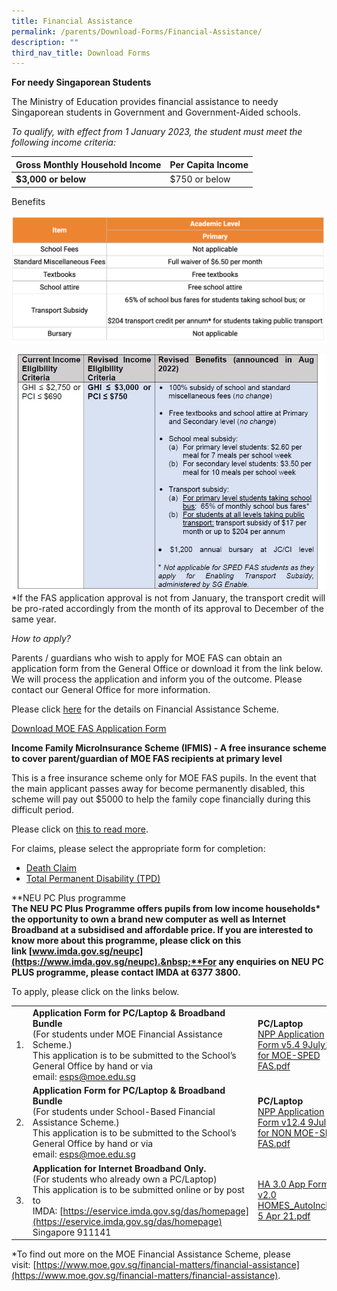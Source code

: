 ```yaml
---
title: Financial Assistance
permalink: /parents/Download-Forms/Financial-Assistance/
description: ""
third_nav_title: Download Forms
---
```

**For needy Singaporean Students**

The Ministry of Education provides financial assistance to needy Singaporean students in Government and Government-Aided schools.

_To qualify, with effect from 1 January 2023, the student must meet the following income criteria:_


| Gross Monthly Household Income | Per Capita Income |
| -------- | -------- |
| **$3,000 or below**    | $750 or below     |



Benefits

![](/images/benefits.png)

![](/images/FAS.jpeg)
\*If the FAS application approval is not from January, the transport credit will be pro-rated accordingly from the month of its approval to December of the same year.

  

_How to apply?_

Parents / guardians who wish to apply for MOE FAS can obtain an application form from the General Office or download it from the link below. We will process the application and inform you of the outcome. Please contact our General Office for more information.

Please click&nbsp;[here](https://www.moe.gov.sg/financial-matters/financial-assistance)&nbsp;for the details on Financial Assistance Scheme.

[Download MOE FAS Application Form](/files/ggas_fas%20application%20form%20(oct%202022).pdf)

**Income Family MicroInsurance Scheme (IFMIS) - A free insurance scheme to cover parent/guardian of MOE FAS recipients at primary level**

This is a free insurance scheme only for MOE FAS pupils. In the event that the main applicant passes away for become permanently disabled, this scheme will pay out $5000 to help the family cope financially during this difficult period.

Please click on&nbsp;[this to read more](/files/Income%20Family%20MicroInsurance%20Scheme.pdf).

For claims, please select the appropriate form for completion:

*   [Death Claim](/files/IFMIS%20Death%20Claim%20Form.pdf)
*   [Total Permanent Disability (TPD)](/files/IFMIS%20TPD%20Claim%20Form.pdf)

**NEU PC Plus programme  
**The NEU PC Plus Programme offers pupils from low income households\* the opportunity to own a brand new computer as well as Internet Broadband at a subsidised and affordable price. If you are interested to know more about this programme, please click on this link&nbsp;[www.imda.gov.sg/neupc](https://www.imda.gov.sg/neupc).&nbsp;**For any enquiries on NEU PC PLUS programme, please contact IMDA at 6377 3800.**

To apply, please click on the links below.

| ||||
| -------- | -------- | -------- |-------- |
| 1.     | **Application Form for PC/Laptop &amp; Broadband Bundle**<br>(For students under MOE Financial Assistance Scheme.)<br>This application is to be submitted to the School’s General Office by hand or via email:&nbsp;[esps@moe.edu.sg](mailto:esps@moe.edu.sg)     | **PC/Laptop**<br>[NPP Application Form v5.4 9July21 for MOE-SPED FAS.pdf](/files/NPP%20Application%20Form%20v54%209July21%20for%20MOE-SPED%20FAS.pdf)    |**Internet Broadband**<br>[NEU\_PC\_Plus\_IMDA FBB\_service\_application\_form9 Apr2020.pdf](/files/NEU_PC_Plus_IMDA%20FBB_service_application_form9%20Apr2020.pdf)
|2.|**Application Form for PC/Laptop &amp; Broadband Bundle**<br>(For students under School-Based Financial Assistance Scheme.)<br>This application is to be submitted to the School’s General Office by hand or via email:&nbsp;[esps@moe.edu.sg](mailto:esps@moe.edu.sg)|**PC/Laptop**<br>[NPP Application Form v12.4 9July21 for NON MOE-SPED FAS.pdf](/files/NPP%20Application%20Form%20v124%209July21%20for%20NON%20MOE-SPED%20FAS.pdf)|**Internet Broadband**<br>[NEU\_PC\_Plus\_IMDA FBB\_service\_application\_form9 Apr2020.pdf](/files/NEU_PC_Plus_IMDA%20FBB_service_application_form9%20Apr2020.pdf)
|3.|**Application for Internet Broadband Only.**<br>(For students who already own a PC/Laptop)<br>This application is to be submitted online or by post to IMDA:&nbsp;[https://eservice.imda.gov.sg/das/homepage](https://eservice.imda.gov.sg/das/homepage)  <br>Singapore 911141|[HA 3.0 App Form v2.0 HOMES\_AutoInclude 5 Apr 21.pdf](/files/HA%2030%20App%20Form%20v20%20HOMES_AutoInclude%205%20Apr%2021.pdf)

\*To find out more on the MOE Financial Assistance Scheme, please visit:&nbsp;[https://www.moe.gov.sg/financial-matters/financial-assistance](https://www.moe.gov.sg/financial-matters/financial-assistance).